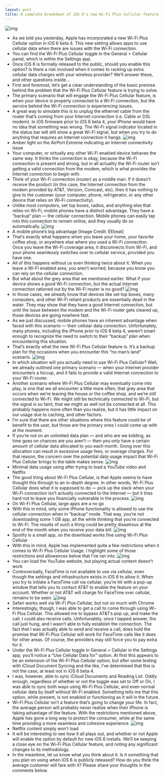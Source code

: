 ```yaml
---
layout: post
title: A complete breakdown of iOS 6's new Wi-Fi Plus Cellular feature
---
```

![img](http://media.idownloadblog.com/wp-content/uploads/2012/08/Wi-Fi-Plus-Cellular-Hero.jpg)
* As we told you yesterday, Apple has incorporated a new Wi-Fi Plus Cellular option in iOS 6 beta 4. This new setting allows apps to use cellular data when there are issues with the Wi-Fi connection.
* You can find the Wi-Fi Plus Cellular toggle in the General > Cellular panel, which is within the Settings app.
* Once iOS 6 is formally released to the public, should you enable this option? Is there a risk involved when it comes to racking up extra cellular data charges with your wireless provider? We’ll answer these, and other questions inside…
* First and foremost, let’s get a clear understanding of the basic premise behind the problem that the Wi-Fi Plus Cellular feature is trying to solve.
* The primary scenario that will engage the Wi-Fi Plus Cellular feature, is when your device is properly connected to a Wi-Fi connection, but the service behind the Wi-Fi connection is experiencing issues.
* A great way to simulate this is to unplug the ethernet cable from the router that’s coming from your Internet connection (i.e. Cable or DSL modem). In iOS firmware prior to iOS 6 beta 4, your iPhone would have no idea that something was wrong. The Wi-Fi signal indicator located in the status bar will still show a great Wi-Fi signal, but when you try to do anything that requires an Internet connection it hangs.
![img](http://media.idownloadblog.com/wp-content/uploads/2012/08/AirPort-Extreme-Connectivity-Issue.jpg)
* Amber light on the AirPort Extreme indicating an Internet connectivity issue
* Your computer, or virtually any other Wi-Fi enabled device behaves the same way. It thinks the connection is okay, because the Wi-Fi connection is present and strong, but in all actuality the Wi-Fi router isn’t getting a valid connection from the modem, which is what provides the Internet connection to begin with.
* Think of your Wi-Fi connection (router) as a middle man. If it doesn’t receive the product (in this case, the Internet connection from the modem provided by AT&T, Verizon, Comcast, etc), then it has nothing to give to the customer (your computer, phone, refrigerator, or any other device that relies on Wi-Fi connectivity).
* Unlike most computers, set top boxes, radios, and anything else that relies on Wi-Fi, mobile phones have a distinct advantage. They have a “backup” plan — the cellular connection. Mobile phones can easily tap into this connection to remain online, and they usually do so automatically.
![img](http://media.idownloadblog.com/wp-content/uploads/2012/08/Cell-Tower.jpeg)
* A mobile phone’s big advantage [Image Credit: EEbeat]
* That’s exactly what happens when you leave your home, your favorite coffee shop, or anywhere else where you used a Wi-Fi connection. Once you leave the Wi-Fi coverage area, it disconnects from Wi-Fi, and your phone seamlessly switches over to cellular service, provided you have one.
* All of this happens without us even thinking twice about it. When you leave a Wi-Fi enabled area, you aren’t worried, because you know you can rely on the cellular connection.
* But what about the grey area that we mentioned earlier. What if your device shows a good Wi-Fi connection, but the actual Internet connection rationed out by the Wi-Fi router is no good?
![img](http://media.idownloadblog.com/wp-content/uploads/2012/08/Wi-Fi-Plus-Cellular-AirPort.jpg)
* In those cases, we already know that devices like set top boxes, many computers, and other Wi-Fi reliant products are essentially dead in the water. They may show that they have a good Internet connection, but until the issue between the modem and the Wi-Fi router gets cleared up, those devices are going nowhere fast.
* As we just discussed, mobile phones have an inherent advantage when faced with this scenario — their cellular data connection. Unfortunately, many phones, including the iPhone prior to iOS 6 beta 4, weren’t smart enough to recognize the need to switch to their “backup” plan when encountering this situation.
* That’s exactly what the new Wi-Fi Plus Cellular feature is. It’s a backup plan for the occasions when you encounter this “no man’s land” scenario.
![img](http://media.idownloadblog.com/wp-content/uploads/2012/08/Wi-Fi-Plus-Cellular-Cellular-Pane-2.jpg)
* In which situation will you actually need to use Wi-Fi Plus Cellular? Well, we already outlined one primary scenario — when your Internet provider encounters a hiccup, and it fails to provide a valid Internet connection to your Wi-Fi router.
* Another scenario where Wi-Fi Plus Cellular may eventually come into play, is one that we all encounter a little more often; that grey area that occurs when we’re leaving the house or the coffee shop, and we’re still connected to Wi-Fi. We might still be technically connected to Wi-Fi, but the signal is so faint, that we might as well not be connected at all. This probably happens more often than you realize, but it has little impact on our usage due to caching, and other factors.
* I’m sure that there are other situations where this feature could be of benefit to the user, but those are the primary ones I could come up with at the moment.
* If you’re not on an unlimited data plan — and who are we kidding, as time goes on chances are you aren’t — then you only have a certain amount of cellular data allocated to you each month. Going over this allocation can result in excessive usage fees, or overage charges. For that reason, the concern over the potential data usage impact that Wi-Fi Plus Cellular brings to the table makes sense.
![img](http://media.idownloadblog.com/wp-content/uploads/2012/08/Wi-Fi-Plus-Cellular-Cellular-Data-Usage.jpg)
* Minimal data usage using after trying to load a YouTube video and Netflix
* The good thing about Wi-Fi Plus Cellular, is that Apple seems to have thought this through to an in-depth degree. In other words, Wi-Fi Plus Cellular does what it is supposed to do — pick up the slack when your Wi-Fi connection isn’t actually connected to the Internet — but it tries hard not to leave you financially vulnerable in the process.
![img](http://media.idownloadblog.com/wp-content/uploads/2012/08/Wi-Fi-Plus-Cellular-Item-over-50MB.jpg)
* On Wi-Fi Plus Cellular, large apps are a no go
* With this in mind, only some iPhone functionality is allowed to use the cellular connection when in “backup” mode. That way, you’re not downloading some 1 GB app, all the while thinking that you’re connected to Wi-Fi. The results of such a thing could be pretty disastrous at the end of the month when you receive your data bill.
![img](http://media.idownloadblog.com/wp-content/uploads/2012/08/Wi-Fi-Plus-Cellular-Spotify-Download-2.jpg)
* Spotify is a small app, so the download works fine using Wi-Fi Plus Cellular
* With this in mind, Apple has implemented quite a few restrictions when it comes to Wi-Fi Plus Cellular Usage. I highlight some of those restrictions and allowances below that I’ve ran into.
![img](http://media.idownloadblog.com/wp-content/uploads/2012/08/Wi-Fi-Plus-Cellular-YouTube.jpg)
* You can load the YouTube website, but playing actual content doesn’t work
* Controversially, FaceTime is not available to use via cellular, even though the settings and infrastructure exists in iOS 6 to allow it. When you try to initiate a FaceTime call via cellular, you’re hit with a pop-up window that tells you to contact AT&T to enable the feature on your account. Whether or not AT&T will charge for FaceTime over cellular, remains to be seen.
![img](http://media.idownloadblog.com/wp-content/uploads/2012/08/Wi-Fi-Plus-Cellular-Chrome-2.jpg)
* Safari works well via Wi-Fi Plus Cellular, but not so much with Chrome
* Interestingly, though, I was able to get a call to come through using Wi-Fi Plus Cellular. This allowed me to bypass AT&T’s pop up, and make the call. I could also receive calls. Unfortunately, once I tapped answer, the call just hung, and I wasn’t able to fully establish the connection. The fact that I was actually able to send and receive a call, does hold the promise that Wi-Fi Plus Cellular will work for FaceTime calls like it does for other areas. Of course, the providers may still force you to pay extra for it.
* Under the Wi-Fi Plus Cellular toggle in General > Cellular in the Settings app, you’ll notice a “Use Cellular Data for” option. At first this appears to be an extension of the Wi-Fi Plus Cellular option, but after some testing with iCloud Document Syncing and the like, I’ve determined that this is not the case, at least not in iOS 6 beta 4.
* I was, however, able to sync iCloud Documents and Reading List. Oddly enough, regardless of whether or not the toggle was set to Off or On, I was able to sync both ways using Wi-Fi Plus Cellular, and even normal cellular data by itself without Wi-Fi enabled. Something tells me that this option, while present, is not enabled or functioning as it will in the future.
* Wi-Fi Plus Cellular isn’t a feature that’s going to change your life. In fact, the average person will probably never realize when their iPhone is taking advantage of the feature. With the restrictions mentioned above, Apple has gone a long way to protect the consumer, while at the same time providing a more seamless and cohesive experience.
![img](http://media.idownloadblog.com/wp-content/uploads/2012/08/Wi-Fi-Plus-Cellular-Netflix-2.jpg)
* Netflix content simply won’t load
* It will be interesting to see how it all plays out, and whether or not Apple will enable the option by default for new iOS 6 installs. We’ll be keeping a close eye on the Wi-Fi Plus Cellular feature, and noting any significant changes to its methodology.
* In the meantime, let us know what you think about it. Is it something that you plan on using when iOS 6 is publicly released? How do you think the average customer will fare with it? Please share your thoughts in the comments below.

